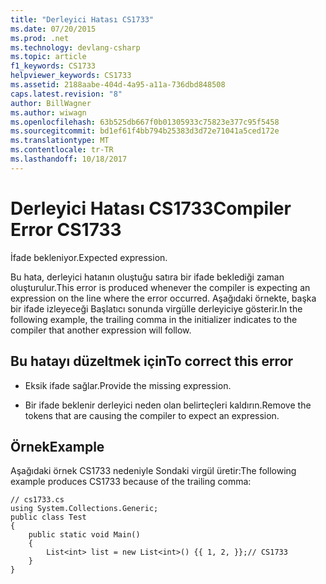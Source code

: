 ```yaml
---
title: "Derleyici Hatası CS1733"
ms.date: 07/20/2015
ms.prod: .net
ms.technology: devlang-csharp
ms.topic: article
f1_keywords: CS1733
helpviewer_keywords: CS1733
ms.assetid: 2188aabe-404d-4a95-a11a-736dbd848508
caps.latest.revision: "8"
author: BillWagner
ms.author: wiwagn
ms.openlocfilehash: 63b525db667f0b01305933c75823e377c95f5458
ms.sourcegitcommit: bd1ef61f4bb794b25383d3d72e71041a5ced172e
ms.translationtype: MT
ms.contentlocale: tr-TR
ms.lasthandoff: 10/18/2017
---
```

# <a name="compiler-error-cs1733"></a><span data-ttu-id="0b18c-102">Derleyici Hatası CS1733</span><span class="sxs-lookup"><span data-stu-id="0b18c-102">Compiler Error CS1733</span></span>
<span data-ttu-id="0b18c-103">İfade bekleniyor.</span><span class="sxs-lookup"><span data-stu-id="0b18c-103">Expected expression.</span></span>  
  
 <span data-ttu-id="0b18c-104">Bu hata, derleyici hatanın oluştuğu satıra bir ifade beklediği zaman oluşturulur.</span><span class="sxs-lookup"><span data-stu-id="0b18c-104">This error is produced whenever the compiler is expecting an expression on the line where the error occurred.</span></span> <span data-ttu-id="0b18c-105">Aşağıdaki örnekte, başka bir ifade izleyeceği Başlatıcı sonunda virgülle derleyiciye gösterir.</span><span class="sxs-lookup"><span data-stu-id="0b18c-105">In the following example, the trailing comma in the initializer indicates to the compiler that another expression will follow.</span></span>  
  
## <a name="to-correct-this-error"></a><span data-ttu-id="0b18c-106">Bu hatayı düzeltmek için</span><span class="sxs-lookup"><span data-stu-id="0b18c-106">To correct this error</span></span>  
  
-   <span data-ttu-id="0b18c-107">Eksik ifade sağlar.</span><span class="sxs-lookup"><span data-stu-id="0b18c-107">Provide the missing expression.</span></span>  
  
-   <span data-ttu-id="0b18c-108">Bir ifade beklenir derleyici neden olan belirteçleri kaldırın.</span><span class="sxs-lookup"><span data-stu-id="0b18c-108">Remove the tokens that are causing the compiler to expect an expression.</span></span>  
  
## <a name="example"></a><span data-ttu-id="0b18c-109">Örnek</span><span class="sxs-lookup"><span data-stu-id="0b18c-109">Example</span></span>  
 <span data-ttu-id="0b18c-110">Aşağıdaki örnek CS1733 nedeniyle Sondaki virgül üretir:</span><span class="sxs-lookup"><span data-stu-id="0b18c-110">The following example produces CS1733 because of the trailing comma:</span></span>  
  
```  
// cs1733.cs  
using System.Collections.Generic;  
public class Test  
{  
    public static void Main()  
    {  
        List<int> list = new List<int>() {{ 1, 2, }};// CS1733  
    }      
}  
```
